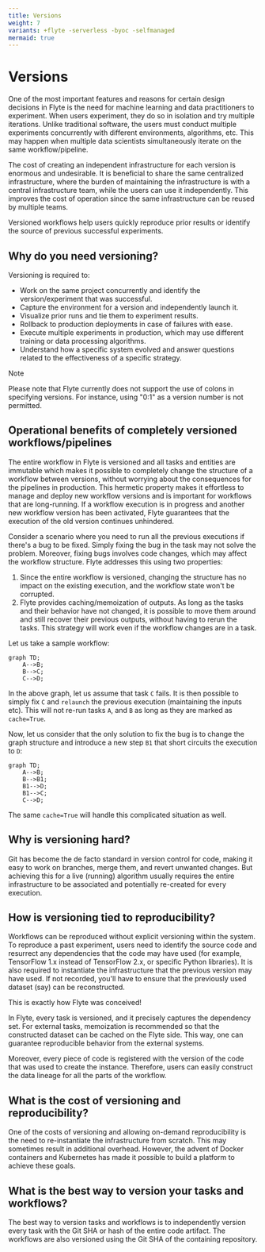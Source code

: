 ```yaml
---
title: Versions
weight: 7
variants: +flyte -serverless -byoc -selfmanaged
mermaid: true
---
```


# Versions

One of the most important features and reasons for certain design decisions in Flyte is the need for machine learning and data practitioners to experiment.
When users experiment, they do so in isolation and try multiple iterations.
Unlike traditional software, the users must conduct multiple experiments concurrently with different environments, algorithms, etc.
This may happen when multiple data scientists simultaneously iterate on the same workflow/pipeline.

The cost of creating an independent infrastructure for each version is enormous and undesirable.
It is beneficial to share the same centralized infrastructure, where the burden of maintaining the infrastructure is with a central infrastructure team,
while the users can use it independently. This improves the cost of operation since the same infrastructure can be reused by multiple teams.

Versioned workflows help users quickly reproduce prior results or identify the source of previous successful experiments.

## Why do you need versioning?

Versioning is required to:

* Work on the same project concurrently and identify the version/experiment that was successful.
* Capture the environment for a version and independently launch it.
* Visualize prior runs and tie them to experiment results.
* Rollback to production deployments in case of failures with ease.
* Execute multiple experiments in production, which may use different training or data processing algorithms.
* Understand how a specific system evolved and answer questions related to the effectiveness of a specific strategy.

> [!Note]
> Please note that Flyte currently does not support the use of colons in specifying versions.
> For instance, using "0:1" as a version number is not permitted.

## Operational benefits of completely versioned workflows/pipelines

The entire workflow in Flyte is versioned and all tasks and entities are immutable which makes it possible to completely change the structure of a workflow between versions, without worrying about the consequences for the pipelines in production.
This hermetic property makes it effortless to manage and deploy new workflow versions and is important for workflows that are long-running.
If a workflow execution is in progress and another new workflow version has been activated, Flyte guarantees that the execution of the old version continues unhindered.

Consider a scenario where you need to run all the previous executions if there's a bug to be fixed.
Simply fixing the bug in the task may not solve the problem.
Moreover, fixing bugs involves code changes, which may affect the workflow structure.
Flyte addresses this using two properties:

1. Since the entire workflow is versioned, changing the structure has no impact on the existing execution, and the workflow state won't be corrupted.
2. Flyte provides caching/memoization of outputs. As long as the tasks and their behavior have not changed, it is possible to move them around and still recover their previous outputs, without having to rerun the tasks. This strategy will work even if the workflow changes are in a task.

Let us take a sample workflow:

```mermaid
graph TD;
    A-->B;
    B-->C;
    C-->D;
```
In the above graph, let us assume that task `C` fails. It is then possible to simply fix `C` and `relaunch` the previous execution (maintaining the inputs etc). This will not re-run tasks `A`, and `B` as long as they are marked as `cache=True`.

Now, let us consider that the only solution to fix the bug is to change the graph structure and introduce a new step `B1` that short circuits the execution to `D`:

```mermaid
graph TD;
    A-->B;
    B-->B1;
    B1-->D;
    B1-->C;
    C-->D;
```

The same `cache=True` will handle this complicated situation as well.

## Why is versioning hard?

Git has become the de facto standard in version control for code, making it easy to work on branches, merge them, and revert unwanted changes.
But achieving this for a live (running) algorithm usually requires the entire infrastructure to be associated and potentially re-created for every execution.

## How is versioning tied to reproducibility?

Workflows can be reproduced without explicit versioning within the system.
To reproduce a past experiment, users need to identify the source code and resurrect any dependencies that the code may have used (for example, TensorFlow 1.x instead of TensorFlow 2.x, or specific Python libraries).
It is also required to instantiate the infrastructure that the previous version may have used. If not recorded, you'll have to ensure that the previously used dataset (say) can be reconstructed.

This is exactly how Flyte was conceived!

In Flyte, every task is versioned, and it precisely captures the dependency set. For external tasks, memoization is recommended so that the constructed dataset can be cached on the Flyte side. This way, one can guarantee reproducible behavior from the external systems.

Moreover, every piece of code is registered with the version of the code that was used to create the instance.
Therefore, users can easily construct the data lineage for all the parts of the workflow.

## What is the cost of versioning and reproducibility?

One of the costs of versioning and allowing on-demand reproducibility is the need to re-instantiate the infrastructure from scratch.
This may sometimes result in additional overhead.
However, the advent of Docker containers and Kubernetes has made it possible to build a platform to achieve these goals.

## What is the best way to version your tasks and workflows?

The best way to version tasks and workflows is to independently version every task with the Git SHA or hash of the entire code artifact.
The workflows are also versioned using the Git SHA of the containing repository.